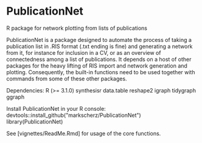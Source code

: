 # PublicationNet
R package for network plotting from lists of publications

PublicationNet is a package designed to automate the process of taking a publication list in .RIS format (.txt ending is fine) and generating a network from it, for instance for inclusion in a CV, or as an overview of connectedness among a list of publications. It depends on a host of other packages for the heavy lifting of RIS import and network generation and plotting. Consequently, the built-in functions need to be used together with commands from some of these other packages.

Dependencies:
	R (>= 3.1.0)
	synthesisr
	data.table
	reshape2
	igraph
	tidygraph
	ggraph

Install PublicationNet in your R console:
devtools::install_github("markscherz/PublicationNet")
library(PublicationNet)

See [vignettes/ReadMe.Rmd] for usage of the core functions. 

